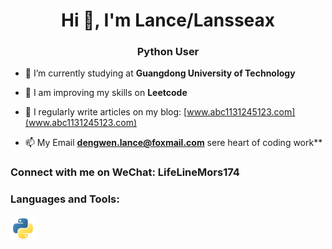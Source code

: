 <h1 align="center">Hi 👋, I'm Lance/Lansseax</h1>
<h3 align="center">Python User</h3>

- 🔭 I’m currently studying at **Guangdong University of Technology**

- 🌱 I am improving my skills on **Leetcode**

- 📝 I regularly write articles on my blog: [www.abc1131245123.com](www.abc1131245123.com)

- 📫 My Email **dengwen.lance@foxmail.com**
sere heart of coding work**

<h3 align="left">Connect with me on WeChat: LifeLineMors174</h3>
<p align="left">
</p>

<h3 align="left">Languages and Tools:</h3>
<p align="left"> <a href="https://www.python.org" target="_blank" rel="noreferrer"> <img src="https://raw.githubusercontent.com/devicons/devicon/master/icons/python/python-original.svg" alt="python" width="40" height="40"/> </a> </p>
